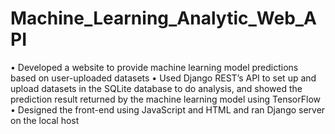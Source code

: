 # Machine_Learning_Analytic_Web_API
• Developed a website to provide machine learning model predictions based on user-uploaded datasets
• Used Django REST’s API to set up and upload datasets in the SQLite database to do analysis, and showed the prediction result returned by the machine learning model using TensorFlow
• Designed the front-end using JavaScript and HTML and ran Django server on the local host
